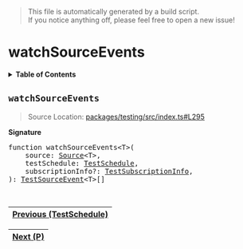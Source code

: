 > This file is automatically generated by a build script.<br>If you notice anything off, please feel free to open a new issue!

# watchSourceEvents

<details><summary><b>Table of Contents</b></summary><br>

1. [<code>watchSourceEvents</code>](#watchSourceEvents)</details>

## <a name="watchSourceEvents"></a><code>watchSourceEvents</code>

> Source Location: [packages\/testing\/src\/index.ts#L295](..\/..\/packages\/testing\/src\/index.ts#L295)

<b>Signature</b>

<pre>function watchSourceEvents&lt;T&gt;(<br>    source: <a href="../03-api-source/00-Source.md#Source-Interface">Source</a>&lt;T&gt;,<br>    testSchedule: <a href="05-TestSchedule.md#TestSchedule-Interface">TestSchedule</a>,<br>    subscriptionInfo?: <a href="03-TestSubscriptionInfo.md#TestSubscriptionInfo-Interface">TestSubscriptionInfo</a>,<br>): <a href="02-TestSourceEvent.md#TestSourceEvent">TestSourceEvent</a>&lt;T&gt;[]</pre><br>

| [Previous \(TestSchedule\)](05-TestSchedule.md#readme) |
| --- |

<div align="right">

| [Next \(P\)](07-P.md#readme) |
| --- |
</div>
